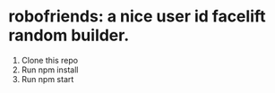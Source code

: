 # robofriends: a nice user id facelift random builder.

1. Clone this repo
2. Run npm install
3. Run npm start
